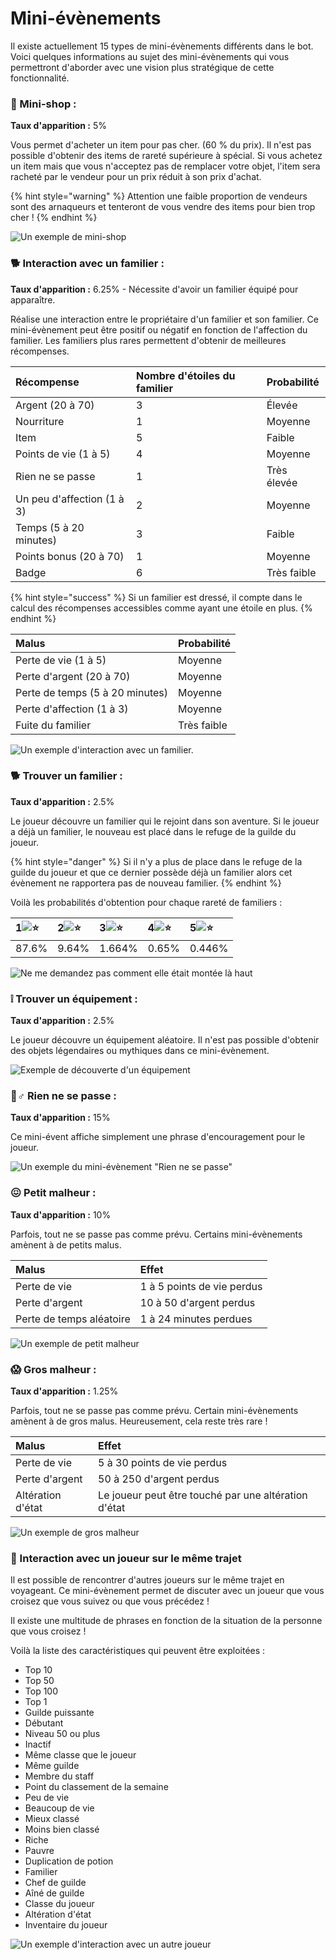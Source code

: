 # Mini-évènements

Il existe actuellement 15 types de mini-évènements différents dans le bot. Voici quelques informations au sujet des mini-évènements qui vous permettront d'aborder avec une vision plus stratégique de cette fonctionnalité.

### 🛒 Mini-shop :

**Taux d'apparition :** 5%

Vous permet d'acheter un item pour pas cher. \(60 % du prix\). Il n'est pas possible d'obtenir des items de rareté supérieure à spécial. Si vous achetez un item mais que vous n'acceptez pas de remplacer votre objet, l'item sera racheté par le vendeur pour un prix réduit à son prix d'achat.

{% hint style="warning" %}
Attention une faible proportion de vendeurs sont des arnaqueurs et tenteront de vous vendre des items pour bien trop cher !
{% endhint %}

![Un exemple de mini-shop](../.gitbook/assets/image%20%2845%29.png)

### 🐕   Interaction avec un familier :

**Taux d'apparition :** 6.25% - Nécessite d'avoir un familier équipé pour apparaître.

Réalise une interaction entre le propriétaire d'un familier et son familier. Ce mini-évènement peut être positif ou négatif en fonction de l'affection du familier. Les familiers plus rares permettent d'obtenir de meilleures récompenses.

| Récompense | Nombre d'étoiles du familier | Probabilité |
| :--- | :--- | :--- |
| Argent \(20 à 70\) | 3 | Élevée |
| Nourriture | 1 | Moyenne |
| Item | 5 | Faible |
| Points de vie \(1 à 5\) | 4 | Moyenne |
| Rien ne se passe | 1 | Très élevée |
| Un peu d'affection \(1 à 3\) | 2 | Moyenne |
| Temps \(5 à 20 minutes\) | 3 | Faible |
| Points bonus \(20 à 70\) | 1 | Moyenne |
| Badge | 6 | Très faible |

{% hint style="success" %}
Si un familier est dressé, il compte dans le calcul des récompenses accessibles comme ayant une étoile en plus.
{% endhint %}

| Malus | Probabilité |
| :--- | :--- |
| Perte de vie \(1 à 5\) | Moyenne |
| Perte d'argent \(20 à 70\) | Moyenne |
| Perte de temps \(5 à 20 minutes\) | Moyenne |
| Perte d'affection \(1 à 3\) | Moyenne |
| Fuite du familier | Très faible |

![Un exemple d&apos;interaction avec un familier.](../.gitbook/assets/image%20%2844%29.png)

### 🐕   Trouver un familier : 

**Taux d'apparition :** 2.5% 

Le joueur découvre un familier qui le rejoint dans son aventure. Si le joueur a déjà un familier, le nouveau est placé dans le refuge de la guilde du joueur.

{% hint style="danger" %}
Si il n'y a plus de place dans le refuge de la guilde du joueur et que ce dernier possède déjà un familier alors cet évènement ne rapportera pas de nouveau familier.
{% endhint %}

Voilà les probabilités d'obtention pour chaque rareté de familiers :

| 1![:star:](https://discord.com/assets/141d49436743034a59dec6bd5618675d.svg) | 2![:star:](https://discord.com/assets/141d49436743034a59dec6bd5618675d.svg) | 3![:star:](https://discord.com/assets/141d49436743034a59dec6bd5618675d.svg) | 4![:star:](https://discord.com/assets/141d49436743034a59dec6bd5618675d.svg) | 5![:star:](https://discord.com/assets/141d49436743034a59dec6bd5618675d.svg) |
| :--- | :--- | :--- | :--- | :--- |
| 87.6% | 9.64% | 1.664% | 0.65% | 0.446% |

![Ne me demandez pas comment elle &#xE9;tait mont&#xE9;e l&#xE0; haut](../.gitbook/assets/image%20%2857%29.png)

### ❕ Trouver un équipement : 

**Taux d'apparition :** 2.5% 

Le joueur découvre un équipement aléatoire. Il n'est pas possible d'obtenir des objets légendaires ou mythiques dans ce mini-évènement.

![Exemple de d&#xE9;couverte d&apos;un &#xE9;quipement](../.gitbook/assets/image%20%2858%29.png)

### 🚶♂  Rien ne se passe :

**Taux d'apparition :** 15% 

Ce mini-évent affiche simplement une phrase d'encouragement pour le joueur.

![Un exemple du mini-&#xE9;v&#xE8;nement &quot;Rien ne se passe&quot;](../.gitbook/assets/image%20%2861%29.png)

### 😖  Petit malheur :

**Taux d'apparition :** 10% 

Parfois, tout ne se passe pas comme prévu. Certains mini-évènements amènent à de petits malus.

| Malus | Effet |
| :--- | :--- |
| Perte de vie |  1 à 5 points de vie perdus |
| Perte d'argent | 10 à 50 d'argent perdus |
| Perte de temps aléatoire | 1 à 24 minutes perdues |

![Un exemple de petit malheur](../.gitbook/assets/image%20%2860%29.png)

### 😱    Gros malheur :

**Taux d'apparition :** 1.25% 

Parfois, tout ne se passe pas comme prévu. Certain mini-évènements amènent à de gros malus. Heureusement, cela reste très rare !

| Malus | Effet |
| :--- | :--- |
| Perte de vie |  5 à 30 points de vie perdus |
| Perte d'argent | 50 à 250 d'argent perdus |
| Altération d'état | Le joueur peut être touché par une altération d'état |

![Un exemple de gros malheur](../.gitbook/assets/image%20%2863%29.png)

### 💬   Interaction avec un joueur sur le même trajet

Il est possible de rencontrer d'autres joueurs sur le même trajet en voyageant. Ce mini-évènement permet de discuter avec un joueur que vous croisez que vous suivez ou que vous précédez ! 

Il existe une multitude de phrases en fonction de la situation de la personne que vous croisez ! 

Voilà la liste des caractéristiques qui peuvent être exploitées :

* Top 10
* Top 50
* Top 100
* Top 1
* Guilde puissante
* Débutant 
* Niveau 50 ou plus
* Inactif
* Même classe que le joueur
* Même guilde
* Membre du staff
* Point du classement de la semaine
* Peu de vie
* Beaucoup de vie
* Mieux classé
* Moins bien classé
* Riche
* Pauvre
* Duplication de potion
* Familier
* Chef de guilde
* Aîné de guilde
* Classe du joueur
* Altération d'état
* Inventaire du joueur

![Un exemple d&apos;interaction avec un autre joueur](../.gitbook/assets/image%20%2862%29.png)

